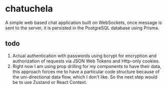# chatuchela
A simple web based chat application built on WebSockets, once message is sent to the server, it is persisted in the PostgreSQL database using Prisma.

## todo
1. Actual authentication with passwords using bcrypt for encryption and authorization of requests via JSON Web Tokens and Http-only cookies.
2. Right now I am using prop drilling for my components to have their data, this approach forces me to have a particular code structure because of the uni-directional data flow, which I don't like. So the next step would be to use Zustand or React Context.
